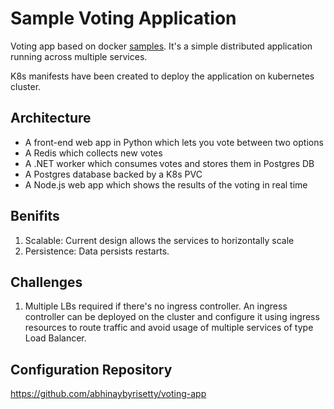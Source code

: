 # Sample Voting Application
Voting app based on docker [samples](https://github.com/dockersamples/example-voting-app). It's a simple distributed application running across multiple services.

K8s manifests have been created to deploy the application on kubernetes cluster.


## Architecture
* A front-end web app in Python which lets you vote between two options
* A Redis which collects new votes
* A .NET worker which consumes votes and stores them in Postgres DB
* A Postgres database backed by a K8s PVC
* A Node.js web app which shows the results of the voting in real time

## Benifits
1. Scalable: Current design allows the services to horizontally scale
2. Persistence: Data persists restarts.

## Challenges
1. Multiple LBs required if there's no ingress controller. An ingress controller can be deployed on the cluster and configure it using ingress resources to route traffic and avoid usage of multiple services of type Load Balancer.

## Configuration Repository
https://github.com/abhinaybyrisetty/voting-app